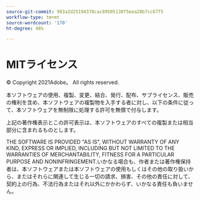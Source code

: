 ```yaml
---
source-git-commit: 983a2d25194378cac89505130f5eea28b7cc67f5
workflow-type: tm+mt
source-wordcount: '170'
ht-degree: 46%

---
```

# MITライセンス

© Copyright 2021Adobe。 All rights reserved.

本ソフトウェアの使用、複製、変更、結合、発行、配布、サブライセンス、販売の権利を含め、本ソフトウェアの複製物を入手する者に対し、以下の条件に従って、本ソフトウェアを無制限に処理する許可を無償で付与します。

上記の著作権表示とこの許可表示は、本ソフトウェアのすべての複製または相当部分に含まれるものとします。

THE SOFTWARE IS PROVIDED &quot;AS IS&quot;, WITHOUT WARRANTY OF ANY KIND,
EXPRESS OR IMPLIED, INCLUDING BUT NOT LIMITED TO THE WARRANTIES OF
MERCHANTABILITY, FITNESS FOR A PARTICULAR PURPOSE AND
NONINFRINGEMENT.いかなる場合も、作者または著作権保持者は、本ソフトウェアまたは本ソフトウェアの使用もしくはその他の取り扱いから、またはそれらに関連して生じる一切の請求、損害、その他の責任に対して、契約上の行為、不法行為またはそれ以外にかかわらず、いかなる責任も負いません。
